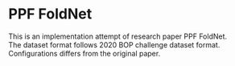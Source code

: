 # PPF FoldNet

This is an implementation attempt of research paper PPF FoldNet.  
The dataset format follows 2020 BOP challenge dataset format.  
Configurations differs from the original paper.
